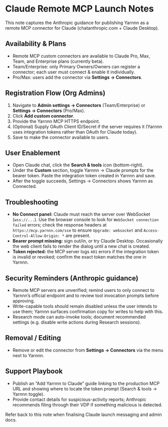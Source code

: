 # Claude Remote MCP Launch Notes

This note captures the Anthropic guidance for publishing Yarnnn as a remote MCP
connector for Claude (chatanthropic.com + Claude Desktop).

## Availability & Plans
- Remote MCP custom connectors are available to Claude Pro, Max, Team, and
  Enterprise plans (currently beta).
- Team/Enterprise: only Primary Owners/Owners can register a connector; each
  user must connect & enable it individually.
- Pro/Max: users add the connector via **Settings → Connectors**.

## Registration Flow (Org Admins)
1. Navigate to **Admin settings → Connectors** (Team/Enterprise) or
   **Settings → Connectors** (Pro/Max).
2. Click **Add custom connector**.
3. Provide the Yarnnn MCP HTTPS endpoint.
4. (Optional) Supply OAuth Client ID/Secret if the server requires it (Yarnnn
   uses integration tokens rather than OAuth for Claude today).
5. Save to make the connector available to users.

## User Enablement
- Open Claude chat, click the **Search & tools** icon (bottom-right).
- Under the **Custom** section, toggle Yarnnn → Claude prompts for the bearer
  token. Paste the integration token created in Yarnnn and save.
- After the toggle succeeds, Settings → Connectors shows Yarnnn as Connected.

## Troubleshooting
- **No Connect panel:** Claude must reach the server over WebSocket (`wss://...`). Use the browser console to look for `WebSocket connection failed` errors; check the response headers at `https://mcp.yarnnn.com/sse` to ensure `Upgrade: websocket` and `Access-Control-Allow-Origin: *` are present.
- **Bearer prompt missing:** sign out/in, or try Claude Desktop. Occasionally the web client fails to render the dialog until a new chat is created.
- **Token rejected:** the MCP server logs `401` errors if the integration token is invalid or revoked; confirm the exact token matches the one in Yarnnn.

## Security Reminders (Anthropic guidance)
- Remote MCP servers are unverified; remind users to only connect to Yarnnn’s
  official endpoint and to review tool invocation prompts before approving.
- Write-capable tools should remain disabled unless the user intends to use
  them; Yarnnn surfaces confirmation copy for writes to help with this.
- Research mode can auto-invoke tools; document recommended settings (e.g.
  disable write actions during Research sessions).

## Removal / Editing
- Remove or edit the connector from **Settings → Connectors** via the menu
  next to Yarnnn.

## Support Playbook
- Publish an “Add Yarnnn to Claude” guide linking to the production MCP URL and
  showing where to locate the token prompt (Search & tools → Yarnnn toggle).
- Provide contact details for suspicious-activity reports; Anthropic recommends
  filing through their VDP if something malicious is detected.

Refer back to this note when finalising Claude launch messaging and admin docs.
